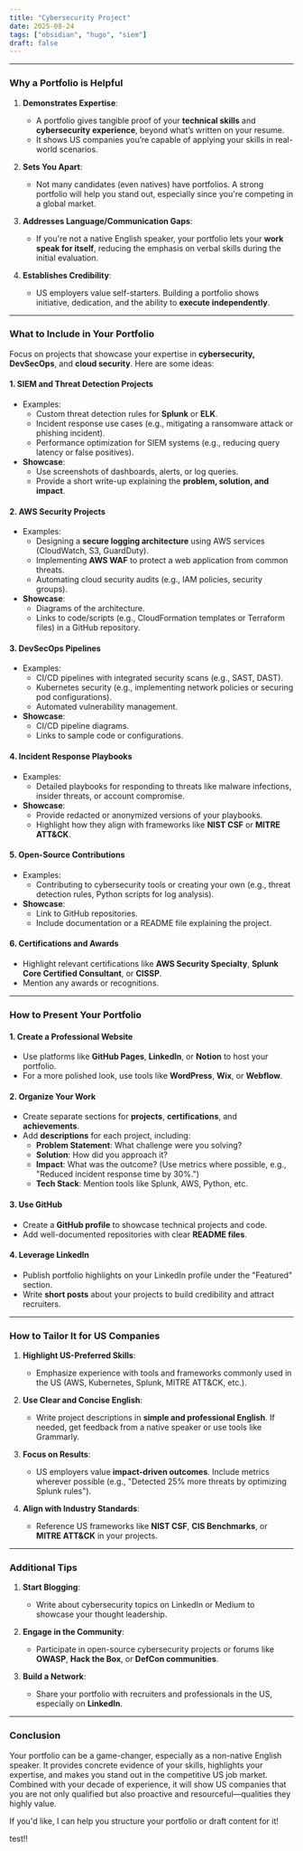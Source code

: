 ```yaml
---
title: "Cybersecurity Project"
date: 2025-08-24
tags: ["obsidian", "hugo", "siem"]
draft: false
---
```


---

### **Why a Portfolio is Helpful**

1. **Demonstrates Expertise**:
    
    - A portfolio gives tangible proof of your **technical skills** and **cybersecurity experience**, beyond what’s written on your resume.
    - It shows US companies you’re capable of applying your skills in real-world scenarios.
2. **Sets You Apart**:
    
    - Not many candidates (even natives) have portfolios. A strong portfolio will help you stand out, especially since you're competing in a global market.
3. **Addresses Language/Communication Gaps**:
    
    - If you're not a native English speaker, your portfolio lets your **work speak for itself**, reducing the emphasis on verbal skills during the initial evaluation.
4. **Establishes Credibility**:
    
    - US employers value self-starters. Building a portfolio shows initiative, dedication, and the ability to **execute independently**.

---

### **What to Include in Your Portfolio**

Focus on projects that showcase your expertise in **cybersecurity, DevSecOps**, and **cloud security**. Here are some ideas:

#### 1. **SIEM and Threat Detection Projects**

- Examples:
    - Custom threat detection rules for **Splunk** or **ELK**.
    - Incident response use cases (e.g., mitigating a ransomware attack or phishing incident).
    - Performance optimization for SIEM systems (e.g., reducing query latency or false positives).
- **Showcase**:
    - Use screenshots of dashboards, alerts, or log queries.
    - Provide a short write-up explaining the **problem, solution, and impact**.

#### 2. **AWS Security Projects**

- Examples:
    - Designing a **secure logging architecture** using AWS services (CloudWatch, S3, GuardDuty).
    - Implementing **AWS WAF** to protect a web application from common threats.
    - Automating cloud security audits (e.g., IAM policies, security groups).
- **Showcase**:
    - Diagrams of the architecture.
    - Links to code/scripts (e.g., CloudFormation templates or Terraform files) in a GitHub repository.

#### 3. **DevSecOps Pipelines**

- Examples:
    - CI/CD pipelines with integrated security scans (e.g., SAST, DAST).
    - Kubernetes security (e.g., implementing network policies or securing pod configurations).
    - Automated vulnerability management.
- **Showcase**:
    - CI/CD pipeline diagrams.
    - Links to sample code or configurations.

#### 4. **Incident Response Playbooks**

- Examples:
    - Detailed playbooks for responding to threats like malware infections, insider threats, or account compromise.
- **Showcase**:
    - Provide redacted or anonymized versions of your playbooks.
    - Highlight how they align with frameworks like **NIST CSF** or **MITRE ATT&CK**.

#### 5. **Open-Source Contributions**

- Examples:
    - Contributing to cybersecurity tools or creating your own (e.g., threat detection rules, Python scripts for log analysis).
- **Showcase**:
    - Link to GitHub repositories.
    - Include documentation or a README file explaining the project.

#### 6. **Certifications and Awards**

- Highlight relevant certifications like **AWS Security Specialty**, **Splunk Core Certified Consultant**, or **CISSP**.
- Mention any awards or recognitions.

---

### **How to Present Your Portfolio**

#### 1. **Create a Professional Website**

- Use platforms like **GitHub Pages**, **LinkedIn**, or **Notion** to host your portfolio.
- For a more polished look, use tools like **WordPress**, **Wix**, or **Webflow**.

#### 2. **Organize Your Work**

- Create separate sections for **projects**, **certifications**, and **achievements**.
- Add **descriptions** for each project, including:
    - **Problem Statement**: What challenge were you solving?
    - **Solution**: How did you approach it?
    - **Impact**: What was the outcome? (Use metrics where possible, e.g., "Reduced incident response time by 30%.")
    - **Tech Stack**: Mention tools like Splunk, AWS, Python, etc.

#### 3. **Use GitHub**

- Create a **GitHub profile** to showcase technical projects and code.
- Add well-documented repositories with clear **README files**.

#### 4. **Leverage LinkedIn**

- Publish portfolio highlights on your LinkedIn profile under the "Featured" section.
- Write **short posts** about your projects to build credibility and attract recruiters.

---

### **How to Tailor It for US Companies**

1. **Highlight US-Preferred Skills**:
    
    - Emphasize experience with tools and frameworks commonly used in the US (AWS, Kubernetes, Splunk, MITRE ATT&CK, etc.).
2. **Use Clear and Concise English**:
    
    - Write project descriptions in **simple and professional English**. If needed, get feedback from a native speaker or use tools like Grammarly.
3. **Focus on Results**:
    
    - US employers value **impact-driven outcomes**. Include metrics wherever possible (e.g., "Detected 25% more threats by optimizing Splunk rules").
4. **Align with Industry Standards**:
    
    - Reference US frameworks like **NIST CSF**, **CIS Benchmarks**, or **MITRE ATT&CK** in your projects.

---

### **Additional Tips**

1. **Start Blogging**:
    
    - Write about cybersecurity topics on LinkedIn or Medium to showcase your thought leadership.
2. **Engage in the Community**:
    
    - Participate in open-source cybersecurity projects or forums like **OWASP**, **Hack the Box**, or **DefCon communities**.
3. **Build a Network**:
    
    - Share your portfolio with recruiters and professionals in the US, especially on **LinkedIn**.

---

### **Conclusion**

Your portfolio can be a game-changer, especially as a non-native English speaker. It provides concrete evidence of your skills, highlights your expertise, and makes you stand out in the competitive US job market. Combined with your decade of experience, it will show US companies that you are not only qualified but also proactive and resourceful—qualities they highly value.

If you'd like, I can help you structure your portfolio or draft content for it!

test!!